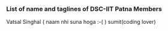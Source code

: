 ### List of name and taglines of DSC-IIT Patna Members 

Vatsal Singhal ( naam nhi suna hoga :-( )
sumit(coding lover)
